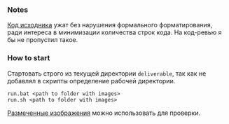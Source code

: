 ### Notes
[Код исходника](../src/imr/Card.java) ужат без нарушения формального форматирования, ради интереса в минимизации количества строк кода.
На код-ревью я бы не пропустил такое.


### How to start
Стартовать строго из текущей директории `deliverable`, так как не добавлял в скрипты определение рабочей директории.
```
run.bat <path to folder with images>
run.sh <path to folder with images>
```
[Размеченные изображения](../imgs) можно использовать для проверки.